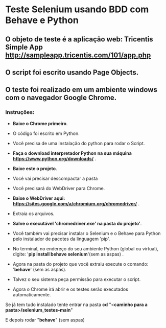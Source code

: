 # Teste Selenium usando BDD com Behave e Python

## O objeto de teste é a aplicação web: Tricentis Simple App http://sampleapp.tricentis.com/101/app.php

## O script foi escrito usando Page Objects.

## O teste foi realizado em um ambiente windows com o navegador Google Chrome. 


### Instruções:

* **Baixe o Chrome primeiro**.

* O código foi escrito em Python.

* Você precisa de uma instalação do python para rodar o Script. 

* **Faça o download interpretador Python na sua máquina https://www.python.org/downloads/** .

* **Baixe este o projeto**.

* Você vai precisar descompactar a pasta

* Você precisará do WebDriver para Chrome. 

* **Baixe o WebDriver aqui: https://sites.google.com/a/chromium.org/chromedriver/** .

* Extraia os arquivos.

* **Salve o executável 'chromedriver.exe' na pasta do projeto'**.

* Você também vai precisar instalar o Selenium e o Behave para Python pelo instalador de pacotes da linguagem 'pip'.

* No terminal, no endereço do seu ambiente Python (global ou virtual), digite: '__pip install behave selenium__'(sem as aspas) .

* Agora na pasta do projeto que você extraiu execute o comando: '__behave__' (sem as aspas).

* Talvez o seu sistema peça permissão para executar o script.

* Agora o Chrome irá abrir e os testes serão executados automaticamente. 


Se já tem tudo instalado tente entrar na pasta **cd** "<**caminho para a pasta>/selenium_testes-main**"

E depois rodar "**behave**" (sem aspas)
